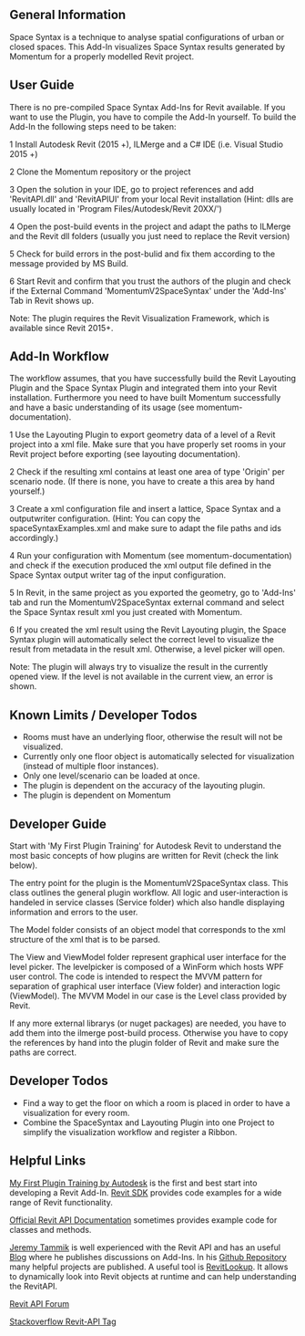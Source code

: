 ## General Information
Space Syntax is a technique to analyse spatial configurations of urban or closed spaces. This Add-In visualizes Space Syntax results generated by Momentum for a properly modelled Revit project.

## User Guide
There is no pre-compiled Space Syntax Add-Ins for Revit available. If you want to use the Plugin, you have to compile the Add-In yourself. 
To build the Add-In the following steps need to be taken:

1 Install Autodesk Revit (2015 +), ILMerge and a C# IDE (i.e. Visual Studio 2015 +)

2 Clone the Momentum repository or the project

3 Open the solution in your IDE, go to project references and add 'RevitAPI.dll' and 'RevitAPIUI' from your local Revit installation
(Hint: dlls are usually located in 'Program Files/Autodesk/Revit 20XX/')

4 Open the post-build events in the project and adapt the paths to ILMerge and the Revit dll folders (usually you just need to replace the Revit version)

5 Check for build errors in the post-bulid and fix them according to the message provided by MS Build.

6 Start Revit and confirm that you trust the authors of the plugin and check if the External Command 'MomentumV2SpaceSyntax' under the 'Add-Ins' Tab in Revit shows up.

Note: The plugin requires the Revit Visualization Framework, which is available since Revit 2015+.

## Add-In Workflow
The workflow assumes, that you have successfully build the Revit Layouting Plugin and the Space Syntax Plugin and integrated them into your Revit installation. Furthermore you need to have built Momentum successfully and have a basic understanding of its usage (see momentum-documentation).

1 Use the Layouting Plugin to export geometry data of a level of a Revit project into a xml file. Make sure that you have properly set rooms in your Revit project before exporting (see layouting documentation). 

2 Check if the resulting xml contains at least one area of type 'Origin' per scenario node.
(If there is none, you have to create a this area by hand yourself.)

3 Create a xml configuration file and insert a lattice, Space Syntax and a outputwriter configuration.
(Hint: You can copy the spaceSyntaxExamples.xml and make sure to adapt the file paths and ids accordingly.)

4 Run your configuration with Momentum (see momentum-documentation) and check if the execution produced the xml output file defined in the Space Syntax output writer tag of the input configuration.

5 In Revit, in the same project as you exported the geometry, go to 'Add-Ins' tab and run the MomentumV2SpaceSyntax external command and select the Space Syntax result xml you just created with Momentum.

6 If you created the xml result using the Revit Layouting plugin, the Space Syntax plugin will automatically select the correct level to visualize the result from metadata in the result xml. Otherwise, a level picker will open.

Note: The plugin will always try to visualize the result in the currently opened view. If the level is not available in the current view, an error is shown.

## Known Limits / Developer Todos
* Rooms must have an underlying floor, otherwise the result will not be visualized.
* Currently only one floor object is automatically selected for visualization (instead of multiple floor instances).
* Only one level/scenario can be loaded at once.
* The plugin is dependent on the accuracy of the layouting plugin.
* The plugin is dependent on Momentum

## Developer Guide

Start with 'My First Plugin Training' for Autodesk Revit to understand the most basic concepts of how plugins are written for Revit (check the link below).

The entry point for the plugin is the MomentumV2SpaceSyntax class. This class outlines the general plugin workflow. All logic and user-interaction is handeled in service classes (Service folder) which also handle displaying information and errors to the user. 

The Model folder consists of an object model that corresponds to the xml structure of the xml that is to be parsed.

The View and ViewModel folder represent graphical user interface for the level picker. The levelpicker is composed of a WinForm which hosts WPF user control. The code is intended to respect the MVVM pattern for separation of graphical user interface (View folder) and interaction logic (ViewModel). The MVVM Model in our case is the Level class provided by Revit.

If any more external librarys (or nuget packages) are needed, you have to add them into the ilmerge post-build process. Otherwise you have to copy the references by hand into the plugin folder of Revit and make sure the paths are correct.

## Developer Todos
* Find a way to get the floor on which a room is placed in order to have a visualization for every room.
* Combine the SpaceSyntax and Layouting Plugin into one Project to simplify the visualization workflow  and register a Ribbon.

## Helpful Links

[My First Plugin Training by Autodesk](http://usa.autodesk.com/adsk/servlet/index?siteID=123112&id=16459234) is the first and best start into developing a Revit Add-In. 
[Revit SDK](http://usa.autodesk.com/adsk/servlet/index?siteID=123112&id=2484975) provides code examples for a wide range of Revit functionality.

[Official Revit API Documentation](http://www.revitapidocs.com/) sometimes provides example code for classes and methods.

[Jeremy Tammik](https://github.com/jeremytammik) is well experienced with the Revit API and has an useful [Blog](http://thebuildingcoder.typepad.com/) where he publishes discussions on Add-Ins. In his [Github Repository](https://github.com/jeremytammik) many helpful projects are published. A useful tool is [RevitLookup](https://github.com/jeremytammik/RevitLookup). It allows to dynamically look into Revit objects at runtime and can help understanding the RevitAPI.

[Revit API Forum](https://forums.autodesk.com/t5/revit-api-forum/bd-p/160)

[Stackoverflow Revit-API Tag](https://stackoverflow.com/tags/revit-api/info) 
